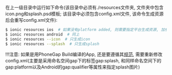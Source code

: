 在上一级目录中运行如下命令(该目录中必须有./resources文件夹, 文件夹中包含icon.png和splash.psd模板; 该目录中必须包含config.xml文件, 该命令生成资源后会重写config.xml文件):
```bash
$ ionic resources ios  # 如果没有platform added, 则需要指定平台生成资源, 加参数ios
$ ionic resources android  # 同上
$ ionic resources --icon  # 只生成icon
$ ionic resources --splash  # 只生成splash
```

!!!注意: 如果是用PhoneGap Build编译的App, 还是要遵循其[规范](http://docs.build.phonegap.com/en_US/configuring_icons_and_splash.md.html), 需要重新修改config.xml(主要是采用命名空间gap下的标签gap:splash, 和同样命名空间下的gap:platform以及Android的gap:qualifier等属性来指定splash图片)